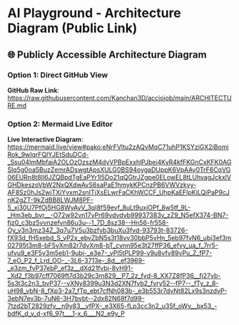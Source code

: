 # AI Playground - Architecture Diagram (Public Link)

## 🌐 Publicly Accessible Architecture Diagram

### Option 1: Direct GitHub View
**GitHub Raw Link**: https://raw.githubusercontent.com/Kanchan3D/acciojob/main/ARCHITECTURE.md

### Option 2: Mermaid Live Editor
**Live Interactive Diagram**: https://mermaid.live/view#pako:eNrFVltu2zAQvMqC71uhP1KSYziGX2iBomjRok_9wIqrFQlYJEtSduDCd-_Ssu04lmMbfaiA2OLOzOzszM4dyVPBpExxhlPJbei4KyR4kfFKGnCxKFK0AGSlq5g0oa5BuzZemrADswgtApsXULG0BS94oygaDUppK6VpAAy0TrF6CqVG06EURn8t8lI6JZQBpdTgEaPYr1I5Do21qQGtrJZgpe0ELowEL8tLUhvagJckxlVGHDkeszoVbW2NxQXdwAvS6saPaE1hmykKPCnzPB6VWVzkyy-AF8Sz0hJs2wiTXiYvxm2snITjXsELwrFaCKhWCCF_UhpKaEFlpKiLQiPaP9cJnK2gZT-9kZdBB8LWJM8PF-5_xj30U7PfOj5HG8WyAyV_3qI8f59evf_8uLt9uxjOPf_8w5tf_9L-_Hm3eb_bvr__-O72w92vn17vPr69vdvdvb99937383v_zZ9_N5efX374-BN7-fjz0_c3bz5vvnzefvn86u3u--1_7D_8sz38--Hn56-fr558-Oy_v3n3mz34Z_3q7u7V5u3bzfvb3buXu3fvd-93793t-83726-fX93d_fH5xebd_S_vP2x_ebvZbN5s3t18vv30bbP5vHn_5eb97fvN6_ubj3ef3m02795t3m8-bF5vXm82r7dvXm8-bT_cvnn95e3t27ffP36_efvy_ua_f_7rr5-ufvu9_e3F5v3m5eb1-9ubj-_e3e7-_vPl5tPLP99-v9u8vfv89vPu_Z_fP7-7_eO_P2_f_Lrd_OO-_-3L6-3713e-_8d__ef3969-_e3zm_fvP37ebP_ef3z__dXd21fvbj-8vH91-_Xd2_f3b97cff7069ft7d3b29c3m829__P7_2z_fvd-8_XX7Z8fP36__fj27vb-5s3t3c2n3_bvP37--vXNy8399u3N3d2XN7fvb2_fvry52--fP7--_fTy_z_8-uH98_vbN-8_fXp3-2a7_fTp_ebt7cfNh083b-_e3b553r7dvNt82Lx9s3nzdvP-3ebN7ev3b-7uN6-3H7bvbt--2dx82N68f7d99-7tzd2bT2829zfv__n9y83__vfPX-_e3X65-fLp3cc3n2_u35f_oWv__bx53_-bdfK_d_v_d-xf6_97t___1-x_6___N2_e9y_P
